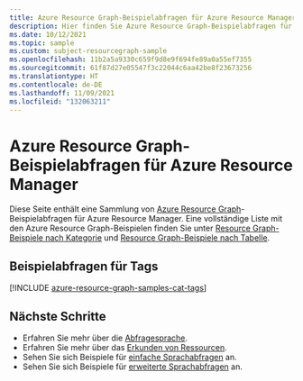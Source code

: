 ```yaml
---
title: Azure Resource Graph-Beispielabfragen für Azure Resource Manager
description: Hier finden Sie Azure Resource Graph-Beispielabfragen für Azure Resource Manager. Diese zeigen die Verwendung von Ressourcentypen und Tabellen für den Zugriff auf die zugehörigen Ressourcen und Eigenschaften von Azure Resource Manager.
ms.date: 10/12/2021
ms.topic: sample
ms.custom: subject-resourcegraph-sample
ms.openlocfilehash: 11b2a5a9330c659f9d8e9f694fe89a0a55ef7355
ms.sourcegitcommit: 61f87d27e05547f3c22044c6aa42be8f23673256
ms.translationtype: HT
ms.contentlocale: de-DE
ms.lasthandoff: 11/09/2021
ms.locfileid: "132063211"
---
```

# <a name="azure-resource-graph-sample-queries-for-azure-resource-manager"></a>Azure Resource Graph-Beispielabfragen für Azure Resource Manager

Diese Seite enthält eine Sammlung von [Azure Resource Graph](../../governance/resource-graph/overview.md)-Beispielabfragen für Azure Resource Manager. Eine vollständige Liste mit den Azure Resource Graph-Beispielen finden Sie unter [Resource Graph-Beispiele nach Kategorie](../../governance/resource-graph/samples/samples-by-category.md) und [Resource Graph-Beispiele nach Tabelle](../../governance/resource-graph/samples/samples-by-table.md).

## <a name="sample-queries-for-tags"></a>Beispielabfragen für Tags

[!INCLUDE [azure-resource-graph-samples-cat-tags](../../../includes/resource-graph/samples/bycat/tags.md)]

## <a name="next-steps"></a>Nächste Schritte

- Erfahren Sie mehr über die [Abfragesprache](../../governance/resource-graph/concepts/query-language.md).
- Erfahren Sie mehr über das [Erkunden von Ressourcen](../../governance/resource-graph/concepts/explore-resources.md).
- Sehen Sie sich Beispiele für [einfache Sprachabfragen](../../governance/resource-graph/samples/starter.md) an.
- Sehen Sie sich Beispiele für [erweiterte Sprachabfragen](../../governance/resource-graph/samples/advanced.md) an.
